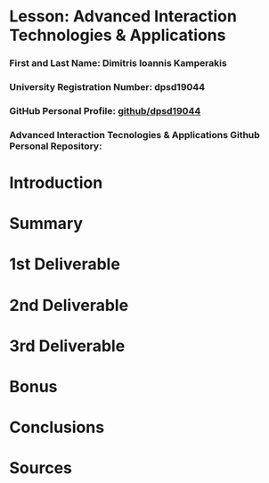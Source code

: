 # Lesson: Advanced Interaction Technologies & Applications

### First and Last Name: Dimitris Ioannis Kamperakis
### University Registration Number: dpsd19044
### GitHub Personal Profile: <a href="https://github.com/dpsd19044">github/dpsd19044</a>

### Advanced Interaction Tecnologies & Applications Github Personal Repository: <a href="https://github.com/dpsd19044/Advanced-Interaction-Tecnologies-Applications-Individual-Assignment"></a>

# Introduction

# Summary


# 1st Deliverable


# 2nd Deliverable


# 3rd Deliverable 


# Bonus 


# Conclusions


# Sources
